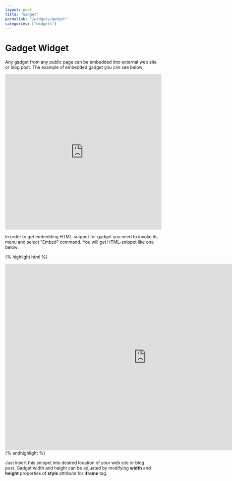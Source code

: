 ```yaml
---
layout: post
title: "Gadget"
permalink: "/widgets/gadget"
categories: ["widgets"]
---
```


# Gadget Widget

Any gadget from any public page can be embedded into external web site or blog post. The example of embedded gadget you can see below:

<iframe src="https://knoema.com/resource/embed/kiywikd/first" frameborder="0" scrolling="no" style="height: 500px; width: 100%;"></iframe>

In order to get embedding HTML-snippet for gadget you need to invoke its menu and select "Embed" command. You will get HTML-snippet like one below:

{% highlight html %}
<iframe src="http://knoema.com/resource/embed/kiywikd/first" scrolling="no" frameborder="0"
style="height:600px; width:910px;">
</iframe>
{% endhighlight %}

Just insert this snippet into desired location of your web site or blog post. Gadget width and height can be adjusted by modifying **width** and **height** properties of **style** attribute for **iframe** tag.
